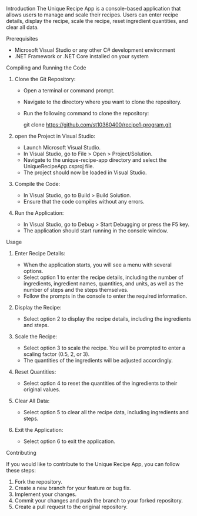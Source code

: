 Introduction
The Unique Recipe App is a console-based application that allows users to manage and scale their recipes. Users can enter recipe details, display the recipe, scale the recipe, reset ingredient quantities, and clear all data.

 Prerequisites
- Microsoft Visual Studio or any other C# development environment
- .NET Framework or .NET Core installed on your system

Compiling and Running the Code

1. Clone the Git Repository:
   - Open a terminal or command prompt.
   - Navigate to the directory where you want to clone the repository.
   - Run the following command to clone the repository:
     
     git clone https://github.com/st10360400/recipe1-program.git
     

2. open the Project in Visual Studio:
   - Launch Microsoft Visual Studio.
   - In Visual Studio, go to File > Open > Project/Solution.
   - Navigate to the unique-recipe-app directory and select the UniqueRecipeApp.csproj file.
   - The project should now be loaded in Visual Studio.

3. Compile the Code:
   - In Visual Studio, go to Build > Build Solution.
   - Ensure that the code compiles without any errors.

4. Run the Application:
   - In Visual Studio, go to Debug > Start Debugging or press the F5 key.
   - The application should start running in the console window.

 Usage

1. Enter Recipe Details:
   - When the application starts, you will see a menu with several options.
   - Select option 1 to enter the recipe details, including the number of ingredients, ingredient names, quantities, and units, as well as the number of steps and the steps themselves.
   - Follow the prompts in the console to enter the required information.

2. Display the Recipe:
   - Select option 2 to display the recipe details, including the ingredients and steps.

3. Scale the Recipe:
   - Select option 3 to scale the recipe. You will be prompted to enter a scaling factor (0.5, 2, or 3).
   - The quantities of the ingredients will be adjusted accordingly.

4. Reset Quantities:
   - Select option 4 to reset the quantities of the ingredients to their original values.

5. Clear All Data:
   - Select option 5 to clear all the recipe data, including ingredients and steps.

6. Exit the Application:
   - Select option 6 to exit the application.

Contributing

If you would like to contribute to the Unique Recipe App, you can follow these steps:

1. Fork the repository.
2. Create a new branch for your feature or bug fix.
3. Implement your changes.
4. Commit your changes and push the branch to your forked repository.
5. Create a pull request to the original repository.
